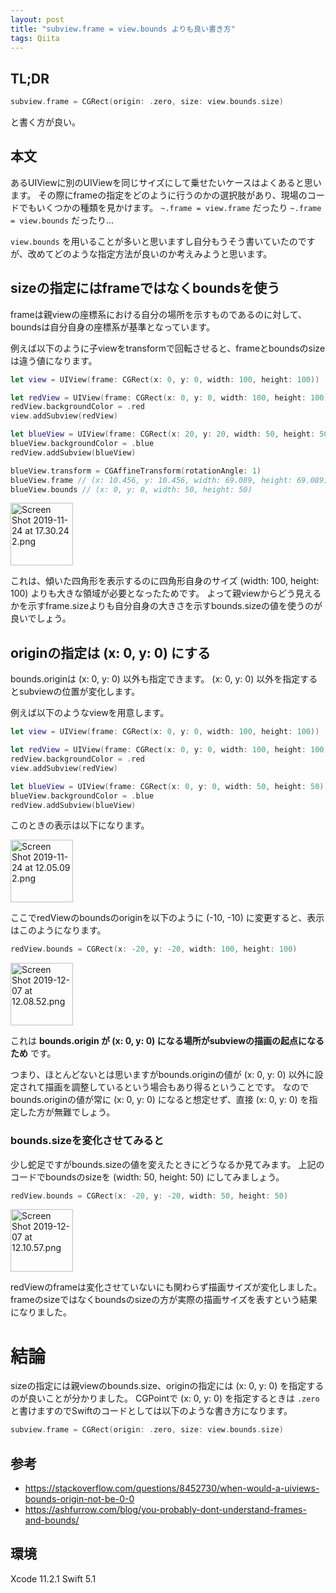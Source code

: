 ```yaml
---
layout: post
title: "subview.frame = view.bounds よりも良い書き方"
tags: Qiita
---
```





## TL;DR
```swift
subview.frame = CGRect(origin: .zero, size: view.bounds.size)
```
と書く方が良い。 


## 本文

あるUIViewに別のUIViewを同じサイズにして乗せたいケースはよくあると思います。
その際にframeの指定をどのように行うのかの選択肢があり、現場のコードでもいくつかの種類を見かけます。
`~.frame = view.frame` だったり `~.frame = view.bounds` だったり...

`view.bounds` を用いることが多いと思いますし自分もうそう書いていたのですが、改めてどのような指定方法が良いのか考えみようと思います。


## sizeの指定にはframeではなくboundsを使う

frameは親viewの座標系における自分の場所を示すものであるのに対して、boundsは自分自身の座標系が基準となっています。

例えば以下のように子viewをtransformで回転させると、frameとboundsのsizeは違う値になります。

```swift
let view = UIView(frame: CGRect(x: 0, y: 0, width: 100, height: 100))

let redView = UIView(frame: CGRect(x: 0, y: 0, width: 100, height: 100))
redView.backgroundColor = .red
view.addSubview(redView)

let blueView = UIView(frame: CGRect(x: 20, y: 20, width: 50, height: 50))
blueView.backgroundColor = .blue
redView.addSubview(blueView)

blueView.transform = CGAffineTransform(rotationAngle: 1)
blueView.frame // (x: 10.456, y: 10.456, width: 69.089, height: 69.089)
blueView.bounds // (x: 0, y: 0, width: 50, height: 50)
```

<img width="100" alt="Screen Shot 2019-11-24 at 17.30.24 2.png" src="https://qiita-image-store.s3.ap-northeast-1.amazonaws.com/0/23679/9802d4b4-fe80-3338-e79e-457f74473b29.png">


これは、傾いた四角形を表示するのに四角形自身のサイズ (width: 100, height: 100) よりも大きな領域が必要となったためです。
よって親viewからどう見えるかを示すframe.sizeよりも自分自身の大きさを示すbounds.sizeの値を使うのが良いでしょう。


## originの指定は (x: 0, y: 0) にする

bounds.originは (x: 0, y: 0) 以外も指定できます。
(x: 0, y: 0) 以外を指定するとsubviewの位置が変化します。

例えば以下のようなviewを用意します。

```swift
let view = UIView(frame: CGRect(x: 0, y: 0, width: 100, height: 100))

let redView = UIView(frame: CGRect(x: 0, y: 0, width: 100, height: 100))
redView.backgroundColor = .red
view.addSubview(redView)

let blueView = UIView(frame: CGRect(x: 0, y: 0, width: 50, height: 50))
blueView.backgroundColor = .blue
redView.addSubview(blueView)
```

このときの表示は以下になります。

<img width="100" alt="Screen Shot 2019-11-24 at 12.05.09 2.png" src="https://qiita-image-store.s3.ap-northeast-1.amazonaws.com/0/23679/66efc2f4-9eb6-e564-1c35-826ee5b1271f.png">


ここでredViewのboundsのoriginを以下のように (-10, -10) に変更すると、表示はこのようになります。

```swift
redView.bounds = CGRect(x: -20, y: -20, width: 100, height: 100)
```

<img width="100" alt="Screen Shot 2019-12-07 at 12.08.52.png" src="https://qiita-image-store.s3.ap-northeast-1.amazonaws.com/0/23679/078c1a1a-077e-927a-46a1-a6f97110e2a9.png">


これは **bounds.origin が (x: 0, y: 0) になる場所がsubviewの描画の起点になるため** です。

つまり、ほとんどないとは思いますがbounds.originの値が (x: 0, y: 0) 以外に設定されて描画を調整しているという場合もあり得るということです。
なのでbounds.originの値が常に (x: 0, y: 0) になると想定せず、直接 (x: 0, y: 0) を指定した方が無難でしょう。



### bounds.sizeを変化させてみると

少し蛇足ですがbounds.sizeの値を変えたときにどうなるか見てみます。
上記のコードでboundsのsizeを (width: 50, height: 50) にしてみましょう。

```swift
redView.bounds = CGRect(x: -20, y: -20, width: 50, height: 50)
```

<img width="100" alt="Screen Shot 2019-12-07 at 12.10.57.png" src="https://qiita-image-store.s3.ap-northeast-1.amazonaws.com/0/23679/019b7721-923f-e6bd-53d4-a5e65379a90d.png">


redViewのframeは変化させていないにも関わらず描画サイズが変化しました。
frameのsizeではなくboundsのsizeの方が実際の描画サイズを表すという結果になりました。


# 結論
sizeの指定には親viewのbounds.size、originの指定には (x: 0, y: 0) を指定するのが良いことが分かりました。
CGPointで (x: 0, y: 0) を指定するときは `.zero` と書けますのでSwiftのコードとしては以下のような書き方になります。

```swift
subview.frame = CGRect(origin: .zero, size: view.bounds.size)
```


## 参考
- https://stackoverflow.com/questions/8452730/when-would-a-uiviews-bounds-origin-not-be-0-0 
- https://ashfurrow.com/blog/you-probably-dont-understand-frames-and-bounds/


## 環境
Xcode 11.2.1
Swift 5.1




